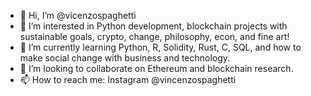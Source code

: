 - 👋 Hi, I’m @vicenzospaghetti
- 👀 I’m interested in Python development, blockchain projects with sustainable goals, crypto, change, philosophy, econ, and fine art!
- 🌱 I’m currently learning Python, R, Solidity, Rust, C, SQL, and how to make social change with business and technology. 
- 💞️ I’m looking to collaborate on Ethereum and blockchain research.
- 📫 How to reach me: Instagram @vincenzospaghetti 

<!---
vicenzospaghetti/vicenzospaghetti is a ✨ special ✨ repository because its `README.md` (this file) appears on your GitHub profile.
You can click the Preview link to take a look at your changes.
--->
